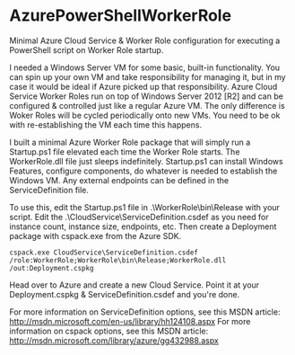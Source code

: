 AzurePowerShellWorkerRole
=========================

Minimal Azure Cloud Service &amp; Worker Role configuration for executing a PowerShell script on Worker Role startup.


I needed a Windows Server VM for some basic, built-in functionality. You can spin up your own VM and take responsibility for managing it, but in my case it would be ideal if Azure picked up that responsibility. Azure Cloud Service Worker Roles run on top of Windows Server 2012 [R2] and can be configured & controlled just like a regular Azure VM. The only difference is Woker Roles will be cycled periodically onto new VMs. You need to be ok with re-establishing the VM each time this happens.

I built a minimal Azure Worker Role package that will simply run a Startup.ps1 file elevated each time the Worker Role starts. The WorkerRole.dll file just sleeps indefinitely. Startup.ps1 can install Windows Features, configure components, do whatever is needed to establish the Windows VM. Any external endpoints can be defined in the ServiceDefinition file.


To use this, edit the Startup.ps1 file in .\WorkerRole\bin\Release with your script. Edit the .\CloudService\ServiceDefinition.csdef as you need for instance count, instance size, endpoints, etc. Then create a Deployment package with cspack.exe from the Azure SDK.
````
cspack.exe CloudService\ServiceDefinition.csdef /role:WorkerRole;WorkerRole\bin\Release;WorkerRole.dll /out:Deployment.cspkg
````


Head over to Azure and create a new Cloud Service. Point it at your Deployment.cspkg & ServiceDefinition.csdef and you're done.



For more information on ServiceDefinition options, see this MSDN article: http://msdn.microsoft.com/en-us/library/hh124108.aspx
For more information on cspack options, see this MSDN article: http://msdn.microsoft.com/library/azure/gg432988.aspx

